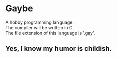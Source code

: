 # Gaybe
A hobby programming language.  
The compiler will be written in C.  
The file extension of this language is '.gay'.

## Yes, I know my humor is childish.
